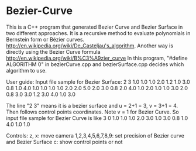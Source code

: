 Bezier-Curve
============

This is a C++ program that generated Bezier Curve and Bezier Surface in two different approaches.
It is a recursive method to evaluate polynomials in Bernstein form or Bézier curves.
http://en.wikipedia.org/wiki/De_Casteljau's_algorithm.
Another way is directly using the Bezier Curve formula
http://en.wikipedia.org/wiki/B%C3%A9zier_curve
In this program, "#define ALGORITHM 0" in bezierCurve.cpp and bezierSurface.cpp decides which
algorithm to use.

User guide:
Input file sample for Bezier Surface:
2 3
1.0 1.0 1.0
2.0 1.2 1.0
3.0 0.8 1.0
4.0 1.0 1.0
1.0 1.0 2.0
2.0 5.0 2.0
3.0 0.8 2.0
4.0 1.0 2.0
1.0 1.0 3.0
2.0 0.8 3.0
3.0 1.2 3.0
4.0 1.0 3.0

The line "2 3" means it is a bezier surface and u = 2+1 = 3, v = 3+1 = 4.
Then follows control points coordinates.
Note v = 1 for Bezier Curve. So input file sample for Bezier Curve is like
3 0
1.0 1.0 1.0
2.0 3.0 1.0
3.0 0.8 1.0
4.0 1.0 1.0

Controls:
z, x: move camera
1,2,3,4,5,6,7,8,9: set precision of Bezier curve and Bezier Surface
c: show control points or not
